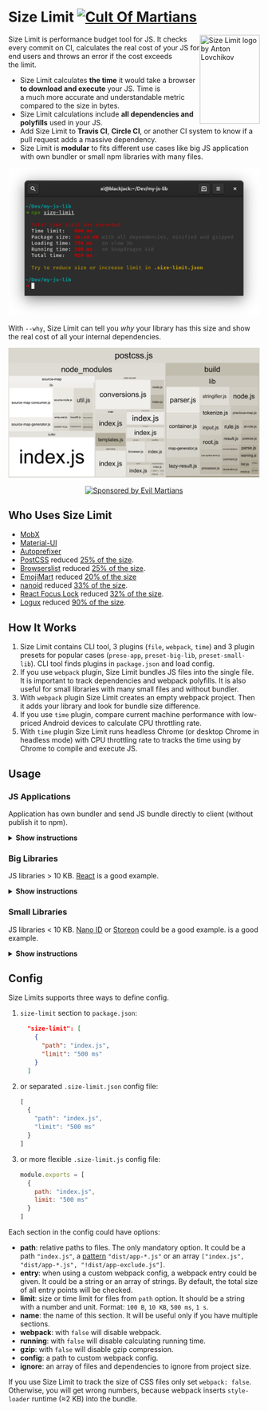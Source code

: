 # Size Limit [![Cult Of Martians][cult-img]][cult]

<img src="https://ai.github.io/size-limit/logo.svg" align="right"
     title="Size Limit logo by Anton Lovchikov" width="120" height="178">

Size Limit is performance budget tool for JS. It checks every commit on CI,
calculates the real cost of your JS for end users and throws an error
if the cost exceeds the limit.

* Size Limit calculates **the time** it would take a browser
  **to download and execute** your JS. Time is a much more accurate
  and understandable metric compared to the size in bytes.
* Size Limit calculations include **all dependencies and polyfills**
  used in your JS.
* Add Size Limit to **Travis CI**, **Circle CI**, or another CI system
  to know if a pull request adds a massive dependency.
* Size Limit is **modular** to fits different use cases like big JS application
  with own bundler or small npm libraries with many files.

<p align="center">
  <img src="./img/example.png" alt="Size Limit CLI" width="738">
</p>

With `--why`, Size Limit can tell you *why* your library has this size
and show the real cost of all your internal dependencies.

<p align="center">
  <img src="./img/why.png" alt="Bundle Analyzer example" width="650">
</p>

<p align="center">
  <a href="https://evilmartians.com/?utm_source=size-limit">
    <img src="https://evilmartians.com/badges/sponsored-by-evil-martians.svg"
         alt="Sponsored by Evil Martians" width="236" height="54">
  </a>
</p>

[cult-img]: http://cultofmartians.com/assets/badges/badge.svg
[cult]:     http://cultofmartians.com/tasks/size-limit-config.html

## Who Uses Size Limit

* [MobX](https://github.com/mobxjs/mobx)
* [Material-UI](https://github.com/callemall/material-ui)
* [Autoprefixer](https://github.com/postcss/autoprefixer)
* [PostCSS](https://github.com/postcss/postcss) reduced
  [25% of the size](https://github.com/postcss/postcss/commit/150edaa42f6d7ede73d8c72be9909f0a0f87a70f).
* [Browserslist](https://github.com/ai/browserslist) reduced
  [25% of the size](https://github.com/ai/browserslist/commit/640b62fa83a20897cae75298a9f2715642531623).
* [EmojiMart](https://github.com/missive/emoji-mart) reduced [20% of the size](https://github.com/missive/emoji-mart/pull/111)
* [nanoid](https://github.com/ai/nanoid) reduced
  [33% of the size](https://github.com/ai/nanoid/commit/036612e7d6cc5760313a8850a2751a5e95184eab).
* [React Focus Lock](https://github.com/theKashey/react-focus-lock) reduced [32% of the size](https://github.com/theKashey/react-focus-lock/pull/48).
* [Logux](https://github.com/logux) reduced
  [90% of the size](https://github.com/logux/logux-client/commit/62b258e20e1818b23ae39b9c4cd49e2495781e91).


## How It Works

1. Size Limit contains CLI tool, 3 plugins (`file`, `webpack`, `time`)
   and 3 plugin presets for popular cases (`prese-app`, `preset-big-lib`,
   `preset-small-lib`). CLI tool finds plugins in `package.json`
   and load config.
2. If you use `webpack` plugin, Size Limit bundles JS files into
   the single file. It is important to track dependencies and webpack polyfills.
   It is also useful for small libraries with many small files and without
   bundler.
3. With `webpack` plugin Size Limit creates an empty webpack project.
   Then it adds your library and look for bundle size difference.
4. If you use `time` plugin, compare current machine performance
   with low-priced Android devices to calculate CPU throttling rate.
5. With `time` plugin Size Limit runs headless Chrome (or desktop Chrome
   in headless mode) with CPU throttling rate to tracks
   the time using by Chrome to compile and execute JS.


## Usage

### JS Applications

Application has own bundler and send JS bundle directly to client
(without publish it to npm).

<details><summary><b>Show instructions</b></summary>

1. Install preset:

    ```sh
    $ npm install --save-dev @size-limit/preset-app
    ```

2. Add `size-limit` section to `package.json` and `size` script:

    ```diff
    + "size-limit": [
    +   {
    +     "path": "dist/app-*.js"
    +   }
    + ],
      "scripts": {
        "build": "webpack ./webpack.config.js",
    +   "size": "npm run build && size-limit",
        "test": "jest && eslint ."
      }
    ```

3. Here’s how you can get the size for your current project:

    ```sh
    $ npm run size

      Package size: 30.08 KB with all dependencies, minified and gzipped
      Loading time: 602 ms   on slow 3G
      Running time: 214 ms   on Snapdragon 410
      Total time:   815 ms
    ```

4. Now, let’s set the limit. Add 25% for current total time and use that as
   a limit in your `package.json`:

    ```diff
      "size-limit": [
        {
    +     "limit": "1 s",
          "path": "dist/app-*.js"
        }
      ],
    ```

5. Add the `size` script to your test suite:

    ```diff
      "scripts": {
        "build": "webpack ./webpack.config.js",
        "size": "npm run build && size-limit",
    -   "test": "jest && eslint ."
    +   "test": "jest && eslint . && npm run size"
      }
    ```

6. If you don’t have a continuous integration service running, don’t forget
   to add one — start with [Travis CI].

</details>


### Big Libraries

JS libraries > 10 KB. [React] is a good example.

<details><summary><b>Show instructions</b></summary>

1. Install preset:

    ```sh
    $ npm install --save-dev @size-limit/preset-big-lib
    ```

2. Add `size-limit` section to `package.json` and `size` script:

    ```diff
    + "size-limit": [
    +   {
    +     "path": "dist/react.production-*.js"
    +   }
    + ],
      "scripts": {
        "build": "webpack ./scripts/rollup/build.js",
    +   "size": "npm run build && size-limit",
        "test": "jest && eslint ."
      }
    ```

3. Here’s how you can get the size for your current project:

    ```sh
    $ npm run size

      Package size: 30.08 KB with all dependencies, minified and gzipped
      Loading time: 602 ms   on slow 3G
      Running time: 214 ms   on Snapdragon 410
      Total time:   815 ms
    ```

4. Now, let’s set the limit. Add 25% for current total time and use that as
   a limit in your `package.json`:

    ```diff
      "size-limit": [
        {
    +     "limit": "1 s",
          "path": "dist/react.production-*.js"
        }
      ],
    ```

5. Add the `size` script to your test suite:

    ```diff
      "scripts": {
        "build": "rollup ./scripts/rollup/build.js",
        "size": "npm run build && size-limit",
    -   "test": "jest && eslint ."
    +   "test": "jest && eslint . && npm run size"
      }
    ```

6. If you don’t have a continuous integration service running, don’t forget
   to add one — start with [Travis CI].

</details>


### Small Libraries

JS libraries < 10 KB. [Nano ID] or [Storeon] could be a good example.
is a good example.

<details><summary><b>Show instructions</b></summary>

1. First, install `size-limit`:

    ```sh
    $ npm install --save-dev @size-limit/preset-small-lib
    ```

2. Add `size-limit` section to `package.json` and `size` script:

    ```diff
    + "size-limit": [
    +   {
    +     "path": "index.js"
    +   }
    + ],
      "scripts": {
    +   "size": "size-limit",
        "test": "jest && eslint ."
      }
    ```

3. Here’s how you can get the size for your current project:

    ```sh
    $ npm run size

      Package size: 177 B with all dependencies, minified and gzipped
    ```

4. If your project size starts to look bloated, run `--why` for analysis:

    ```sh
    $ npm run size -- --why
    ```

5. Now, let’s set the limit. Determine the current size of your library,
   add just a little bit (a kilobyte, maybe) and use that as a limit
   in your `package.json`:

    ```diff
     "size-limit": [
        {
    +     "limit": "9 KB",
          "path": "index.js"
        }
     ],
    ```

6. Add the `size` script to your test suite:

    ```diff
      "scripts": {
        "size": "size-limit",
    -   "test": "jest && eslint ."
    +   "test": "jest && eslint . && npm run size"
      }
    ```

7. If you don’t have a continuous integration service running, don’t forget
   to add one — start with [Travis CI].

</details>

[Travis CI]: https://github.com/dwyl/learn-travis
[Storeon]: https://github.com/ai/storeon/
[Nano ID]: https://github.com/ai/nanoid/
[React]: https://github.com/facebook/react/


## Config

Size Limits supports three ways to define config.

1. `size-limit` section to `package.json`:

   ```json
     "size-limit": [
       {
         "path": "index.js",
         "limit": "500 ms"
       }
     ]
   ```

2. or separated `.size-limit.json` config file:

   ```js
   [
     {
       "path": "index.js",
       "limit": "500 ms"
     }
   ]
   ```

3. or more flexible `.size-limit.js` config file:

   ```js
   module.exports = [
     {
       path: "index.js",
       limit: "500 ms"
     }
   ]
   ```

Each section in the config could have options:

* **path**: relative paths to files. The only mandatory option.
  It could be a path `"index.js"`, a [pattern] `"dist/app-*.js"`
  or an array `["index.js", "dist/app-*.js", "!dist/app-exclude.js"]`.
* **entry**: when using a custom webpack config, a webpack entry could be given.
  It could be a string or an array of strings.
  By default, the total size of all entry points will be checked.
* **limit**: size or time limit for files from `path` option. It should be
  a string with a number and unit. Format: `100 B`, `10 KB`, `500 ms`, `1 s`.
* **name**: the name of this section. It will be useful only
  if you have multiple sections.
* **webpack**: with `false` will disable webpack.
* **running**: with `false` will disable calculating running time.
* **gzip**: with `false` will disable gzip compression.
* **config**: a path to custom webpack config.
* **ignore**: an array of files and dependencies to ignore from project size.

If you use Size Limit to track the size of CSS files only set `webpack: false`.
Otherwise, you will get wrong numbers, because webpack inserts `style-loader`
runtime (≈2 KB) into the bundle.

[pattern]: https://github.com/sindresorhus/globby#globbing-patterns
